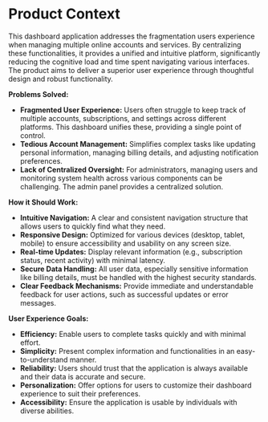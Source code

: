 # Product Context

This dashboard application addresses the fragmentation users experience when managing multiple online accounts and services. By centralizing these functionalities, it provides a unified and intuitive platform, significantly reducing the cognitive load and time spent navigating various interfaces. The product aims to deliver a superior user experience through thoughtful design and robust functionality.

**Problems Solved:**

- **Fragmented User Experience:** Users often struggle to keep track of multiple accounts, subscriptions, and settings across different platforms. This dashboard unifies these, providing a single point of control.
- **Tedious Account Management:** Simplifies complex tasks like updating personal information, managing billing details, and adjusting notification preferences.
- **Lack of Centralized Oversight:** For administrators, managing users and monitoring system health across various components can be challenging. The admin panel provides a centralized solution.

**How it Should Work:**

- **Intuitive Navigation:** A clear and consistent navigation structure that allows users to quickly find what they need.
- **Responsive Design:** Optimized for various devices (desktop, tablet, mobile) to ensure accessibility and usability on any screen size.
- **Real-time Updates:** Display relevant information (e.g., subscription status, recent activity) with minimal latency.
- **Secure Data Handling:** All user data, especially sensitive information like billing details, must be handled with the highest security standards.
- **Clear Feedback Mechanisms:** Provide immediate and understandable feedback for user actions, such as successful updates or error messages.

**User Experience Goals:**

- **Efficiency:** Enable users to complete tasks quickly and with minimal effort.
- **Simplicity:** Present complex information and functionalities in an easy-to-understand manner.
- **Reliability:** Users should trust that the application is always available and their data is accurate and secure.
- **Personalization:** Offer options for users to customize their dashboard experience to suit their preferences.
- **Accessibility:** Ensure the application is usable by individuals with diverse abilities.
